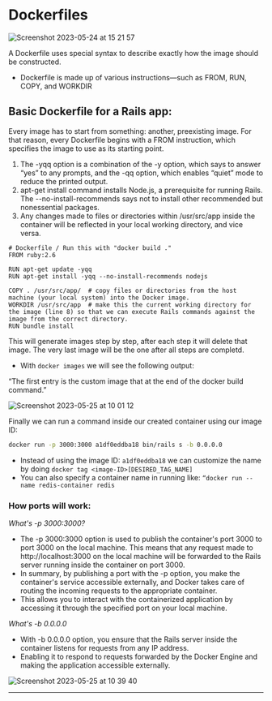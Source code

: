 # Dockerfiles

![Screenshot 2023-05-24 at 15 21 57](https://github.com/daniel-enqz/ruby-corners-100/assets/72522628/b885eedc-b4d9-4189-a404-79b4fc3a300e)

A Dockerfile uses special syntax to describe exactly how the image should be constructed.
- Dockerfile is made up of various instructions—such as FROM, RUN, COPY, and WORKDIR

## Basic Dockerfile for a Rails app:

Every image has to start from something: another, preexisting image. For that reason, every
Dockerfile begins with a FROM instruction, which specifies the image to use as its starting
point.

1. The -yqq option is a combination of the -y option, which says to answer “yes” to any prompts, and the -qq option, which enables “quiet” mode to reduce the printed output.
2. apt-get install command installs Node.js, a prerequisite for running Rails. The --no-install-recommends says not to install other recommended but nonessential packages.
3. Any changes made to files or directories within /usr/src/app inside the container will be reflected in your local working directory, and vice versa.

```
# Dockerfile / Run this with "docker build ."
FROM ruby:2.6 

RUN apt-get update -yqq                                 
RUN apt-get install -yqq --no-install-recommends nodejs 

COPY . /usr/src/app/  # copy files or directories from the host machine (your local system) into the Docker image.                               
WORKDIR /usr/src/app  # make this the current working directory for the image (line 8) so that we can execute Rails commands against the image from the correct directory.                                       
RUN bundle install
```
This will generate images step by step, after each step it will delete that image. The very last image will be the one after all steps are completd.
- With `docker images` we will see the following output:

“The first entry is the custom image that at the end of the docker build command.”

![Screenshot 2023-05-25 at 10 01 12](https://github.com/daniel-enqz/ruby-corners-100/assets/72522628/e3a572e7-5a18-4369-bb2f-3553ebf58544)

Finally we can run a command inside our created container using our image ID:

```bash
docker run -p 3000:3000 a1df0eddba18 bin/rails s -b 0.0.0.0
```
- Instead of using the image ID: `a1df0eddba18` we can customize the name by doing `docker tag <image-ID>[DESIRED_TAG_NAME]`
- You can also specify a container name in running like: `“docker run --name redis-container redis`

### How ports will work:

*What's -p 3000:3000?*
- The -p 3000:3000 option is used to publish the container's port 3000 to port 3000 on the local machine. This means that any request made to http://localhost:3000 on the local machine will be forwarded to the Rails server running inside the container on port 3000.
- In summary, by publishing a port with the -p option, you make the container's service accessible externally, and Docker takes care of routing the incoming requests to the appropriate container. 
- This allows you to interact with the containerized application by accessing it through the specified port on your local machine.

*What's -b 0.0.0.0*
- With -b 0.0.0.0 option, you ensure that the Rails server inside the container listens for requests from any IP address.
- Enabling it to respond to requests forwarded by the Docker Engine and making the application accessible externally.

![Screenshot 2023-05-25 at 10 39 40](https://github.com/daniel-enqz/ruby-corners-100/assets/72522628/c1966ee6-47e9-413e-9ef2-8d82eea0c072)

---





